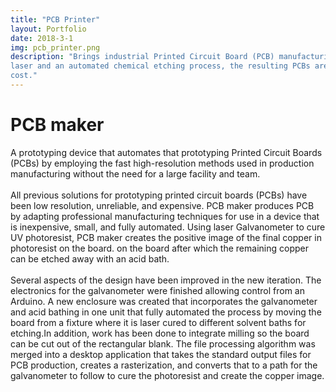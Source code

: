 ```yaml
---
title: "PCB Printer"
layout: Portfolio
date: 2018-3-1
img: pcb_printer.png
description: "Brings industrial Printed Circuit Board (PCB) manufacturing techniques to the home. Using an ultraviolet 
laser and an automated chemical etching process, the resulting PCBs are equally precise and durable at a fraction of the
cost."
---
```


# PCB maker 
A prototyping device that automates that prototyping Printed Circuit Boards (PCBs) by employing the fast 
high-resolution methods used in production manufacturing without the need for a large facility and team.\
\
All previous solutions for prototyping printed circuit boards (PCBs) have been low resolution, unreliable, and 
expensive. PCB maker produces PCB by adapting professional manufacturing techniques for use in a device that is 
inexpensive, small, and fully automated. Using laser Galvanometer to cure UV photoresist, PCB maker creates the 
positive image of the final copper in photoresist on the board. on the board after which the remaining copper can be 
etched away with an acid bath.\
\
Several aspects of the design have been improved in the new iteration. The electronics for the galvanometer were 
finished allowing control from an Arduino. A new enclosure was created that incorporates the galvanometer and acid 
bathing in one unit that fully automated the process by moving the board from a fixture where it is laser cured to 
different solvent baths for etching.In addition, work has been done to integrate milling so the board can be cut out of 
the rectangular blank. The file processing algorithm was merged into a desktop application that takes the standard 
output files for PCB production, creates a rasterization, and converts that to a path for the galvanometer to follow to 
cure the photoresist and create the copper image.
